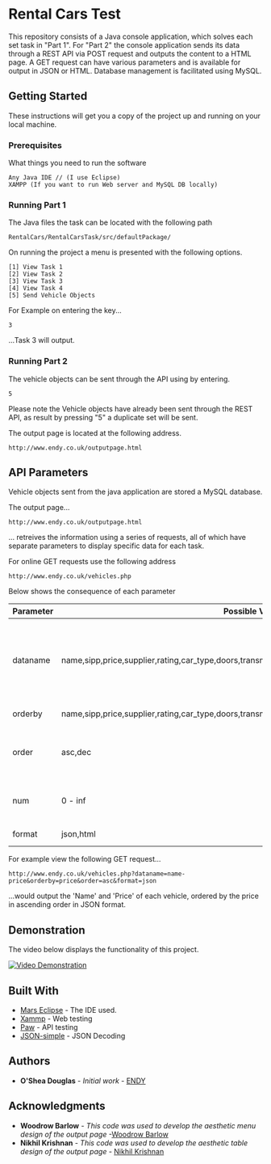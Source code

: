 # Rental Cars Test

This repository consists of a Java console application, which solves each set task in "Part 1". For "Part 2" the console application sends its data through a REST API via POST request and outputs the content to a HTML page. A GET request can have various parameters and is available for output in JSON or HTML. Database management is facilitated using MySQL.

## Getting Started

These instructions will get you a copy of the project up and running on your local machine.

### Prerequisites

What things you need to run the software

```
Any Java IDE // (I use Eclipse)
XAMPP (If you want to run Web server and MySQL DB locally)

```

### Running Part 1

The Java files the task can be located with the following path

```
RentalCars/RentalCarsTask/src/defaultPackage/
```

On running the project a menu is presented with the following options.

```
[1] View Task 1
[2] View Task 2
[3] View Task 3
[4] View Task 4
[5] Send Vehicle Objects
```

For Example on entering the key...
```
3
```
...Task 3 will output.

### Running Part 2

The vehicle objects can be sent through the API using by entering.

```
5
```

Please note the Vehicle objects have already been sent through the REST API, as result by pressing "5" a duplicate set will be sent.

The output page is located at the following address.

```
http://www.endy.co.uk/outputpage.html
```

## API Parameters

Vehicle objects sent from the java application are stored a MySQL database.

The output page...

```
http://www.endy.co.uk/outputpage.html
```

... retreives the information using a series of requests, all of which have separate parameters to display specific data for each task.

For online GET requests use the following address

```
http://www.endy.co.uk/vehicles.php
```

Below shows the consequence of each parameter

|Parameter|Possible Values|Description| 
|--|--|--| 
|dataname|name,sipp,price,supplier,rating,car_type,doors,transmission,fuel,air_con,vehicle_score,sum_of_scores|Select the datatype/types to output. For multiple datatypes, separate each word with a "-"| 
|orderby|name,sipp,price,supplier,rating,car_type,doors,transmission,fuel,air_con,vehicle_score,sum_of_scores|Order by a certain type| 
|order|asc,dec|Present the information in ascending or descending order| 
|num|0 - inf|Specify the number of records to output| 
|format|json,html|Specify the output format| 

For example view the following GET request...

```
http://www.endy.co.uk/vehicles.php?dataname=name-price&orderby=price&order=asc&format=json
```

...would output the 'Name' and 'Price' of each vehicle, ordered by the price in ascending order in JSON format. 

## Demonstration

The video below displays the functionality of this project.

[![Video Demonstration](https://lh3.googleusercontent.com/dNU6TpI4ejW6rjBq6aavKVZH-ym1JSU6tda5HaF6M9ili0kHlJeGp2NwlUuYJWK3RwIy=w300)](https://www.youtube.com/watch?v=aS_5mNXQ0Xc "Video Demonstration")

## Built With

* [Mars Eclipse](https://eclipse.org/mars/) - The IDE used.
* [Xammp](https://www.apachefriends.org/index.html) - Web testing
* [Paw](https://paw.cloud/) - API testing
* [JSON-simple](https://code.google.com/archive/p/json-simple/) - JSON Decoding

## Authors

* **O'Shea Douglas** - *Initial work* - [ENDY](https://github.com/endysis)

## Acknowledgments

* **Woodrow Barlow** - *This code was used to develop the aesthetic menu design of the output page* -[Woodrow Barlow](http://codepen.io/wbarlow/pen/NqLWXJ) 
* **Nikhil Krishnan** - *This code was used to develop the aesthetic table design of the output page* - [Nikhil Krishnan](http://codepen.io/nikhil8krishnan/pen/WvYPvv) 

